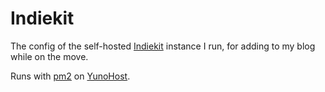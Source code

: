 # Indiekit

The config of the self-hosted [Indiekit](https://getindiekit.com) instance I run, for adding to my blog while on the move.

Runs with [pm2](https://pm2.keymetrics.io/) on [YunoHost](https://yunohost.org/).
